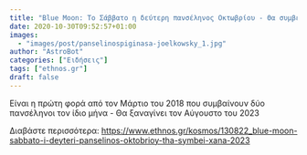 ```yaml
---
title: "Blue Moon: Το Σάββατο η δεύτερη πανσέληνος Οκτωβρίου - Θα συμβεί ξανά το 2023"
date: 2020-10-30T09:52:57+01:00
images:
  - "images/post/panselinospiginasa-joelkowsky_1.jpg"
author: "AstroBot"
categories: ["Ειδήσεις"]
tags: ["ethnos.gr"]
draft: false
---
```


Είναι η πρώτη φορά από τον Μάρτιο του 2018 που συμβαίνουν δύο πανσέληνοι τον ίδιο μήνα - Θα ξαναγίνει τον Αύγουστο του 2023

Διαβάστε περισσότερα: https://www.ethnos.gr/kosmos/130822_blue-moon-sabbato-i-deyteri-panselinos-oktobrioy-tha-symbei-xana-2023
